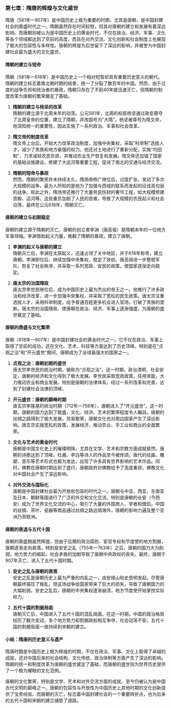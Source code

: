### 第七章：隋唐的辉煌与文化盛世

隋唐（581年—907年）是中国历史上极为重要的时期，尤其是唐朝，是中国封建社会的鼎盛时代之一。隋朝虽然存在时间较短，但其对唐朝的建立和发展有着深远影响。而唐朝则被认为是中国历史上的黄金时代，不仅在政治、经济、军事、文化等各个领域都达到了空前的高度，而且在对外交流、文化创新和社会制度上也展现了极大的包容性与多样性。唐朝的辉煌为后世留下了深远的影响，并被誉为中国封建社会最为盛大的文化盛世。

#### 隋朝的建立与短命

隋朝（581年—618年）是中国历史上一个相对短暂却具有重要历史意义的朝代。隋朝的建立标志着南北朝时期的结束，统一了分裂了数百年的中国。然而，由于过度的战争负担和统治者的暴政，隋朝只存在了不到40年就迅速灭亡，但隋朝的制度改革为唐朝的繁荣奠定了基础。

1. **隋朝的建立与杨坚的改革**  
隋朝的建立源于北周末年的动荡。公元581年，北周的权臣杨坚通过政变篡夺了北周皇帝的位置，建立了隋朝，并改国号为“大隋”。杨坚被尊号为隋文帝，他深知统一的重要性，因此实施了一系列政治、军事和社会改革。

2. **隋文帝的制度改革**  
隋文帝上台后，开始大力改革政治制度，加强中央集权，采取“科举制”选拔人才，减少了贵族和地方豪强的权力。他还对土地进行了重新分配，实施“均田制”，力求减轻农民负担，并推动农业生产恢复和发展。隋文帝还加强了国家的基础设施建设，修建了大运河等重要工程，促进了南北的交通与经济交流。

3. **隋朝的短命与暴政**  
然而，隋朝的繁荣并未持续太久。隋炀帝杨广继位后，过度扩张，发动了多次大规模的战争，最为人所知的是他为了加强与西域的联系而发起的征伐高句丽的战争。除此之外，隋炀帝还推行了大量劳民伤财的奢华工程，如大规模修建宫殿、运河等。这些重负加剧了人民的苦难，导致了大规模的农民起义和社会动荡，最终在公元618年，隋朝灭亡。

#### 唐朝的建立与初期稳定

唐朝的建立源于隋朝的灭亡，唐朝的创立者李渊（唐高祖）是隋朝末年的一位地方军事领袖。李渊借助起义力量，推翻了隋朝的暴政，建立了唐朝。

1. **李渊的起义与唐朝的建立**  
隋朝灭亡后，李渊在太原起义，迅速占领了关中地区，并于618年称帝，建立唐朝。李渊即位后，继续加强中央集权，稳定了政权。唐高祖进一步整顿军队，恢复了社会秩序，并采取一系列宽政、安民的政策，使国家逐渐走向稳定。

2. **唐太宗的治国理政**  
唐太宗李世民继位后，成为中国历史上最为杰出的帝王之一。他推行了许多政治和经济改革，进一步加强中央集权，并采取了宽松的民生政策。唐太宗注重选拔人才，采用科举制度，给予普通百姓更多机会进入官场，打破了贵族的垄断。唐太宗的治国理政，使唐朝在政治、经济、军事上逐渐强盛，为唐朝的盛世奠定了基础。

#### 唐朝的鼎盛与文化繁荣

唐朝（618年—907年）是中国封建社会的黄金时代之一。它不仅在政治、军事上取得了空前的成功，还在文化、艺术、科技等方面达到了历史顶峰，特别是在“贞观之治”和“开元盛世”期间，唐朝成为了全球最强大的国家之一。

1. **贞观之治：唐朝初期的盛世**  
唐太宗李世民的统治时期，被称为“贞观之治”。这一时期，政治清明、社会安定，唐朝的经济和文化得到了极大发展。李世民采取宽政政策，任用贤能，大力推动农业和商业发展。特别是唐朝的法律体系，经过一系列改革和完善，达到了封建社会法律的顶峰。

2. **开元盛世：唐朝的巅峰时期**  
唐玄宗李隆基的统治时期（712年—756年），唐朝进入了“开元盛世”。这一时期，唐朝的国力达到了极盛，文化、经济、艺术的繁荣程度令人瞩目。唐朝的丝绸之路得到了极大发展，贸易繁荣，唐朝文化也对周边国家产生了深远影响。唐玄宗实施宽松的政策，发展经济，推动农业、手工业和商业的全面繁荣。

3. **文化与艺术的黄金时代**  
唐朝是中国文化史上的璀璨明珠，尤其在文学、艺术和宗教方面成就斐然。唐朝的诗歌达到了顶峰，杜甫、李白等诗人的作品至今被传颂。唐代的绘画、雕塑、音乐等艺术形式也极为发达，出现了许多具有世界影响的艺术作品。同时，佛教在唐朝时期达到了盛行，唐朝政府对佛教给予了高度重视，佛教文化对中国社会产生了深远影响。

4. **对外交流与国际化**  
唐朝是中国封建社会最为开放和包容的时代之一。唐朝与中亚、西亚、东南亚及日本、朝鲜等国进行了广泛的外交和文化交流。特别是唐朝的长安（今西安）成为了世界文化交流的中心，吸引了大量的外国商人、学者和僧侣。中国的丝绸、茶叶、瓷器等商品通过丝绸之路远销海外，唐朝的影响力遍及整个亚洲乃至欧洲。

#### 唐朝的衰退与五代十国

唐朝的鼎盛期虽然辉煌，但由于后期的政治腐败、宦官专权和节度使的地方割据，唐朝逐渐走向衰落。特别是安史之乱（755年—763年）之后，唐朝的国力大为削弱。地方势力的崛起、社会矛盾的加剧导致了唐朝中央政权的丧失。最终，唐朝于907年灭亡，进入了五代十国时期。

1. **安史之乱与唐朝的衰落**  
安史之乱是唐朝历史上最为严重的内乱之一，由安禄山和史思明发起。尽管唐朝最终镇压了叛乱，但这场战争给国家带来了巨大的损失，导致了唐朝国力的大幅削弱。安史之乱后，唐朝的中央集权逐渐崩溃，地方节度使开始掌控实际权力。

2. **五代十国的割据局面**  
唐朝灭亡后，中国进入了五代十国的混乱局面。在这一时期，中国的政治格局经历了数次变动，多个地方势力和割据政权相互争夺，社会动荡不安。五代十国的割据局面一直持续到宋朝的建立。

#### 小结：隋唐的历史意义与遗产

隋唐时期是中国历史上极为辉煌的时期，不仅在政治、军事、文化上取得了卓越的成就，还对中国后来的社会结构、文化传统、政治体制等方面产生了深远的影响。隋朝的统一和制度改革为唐朝的盛世奠定了基础，而唐朝的盛世则为世界历史提供了一个极为耀眼的文化范例。

唐朝的文化繁荣，特别是文学、艺术和对外交流方面的成就，至今仍被认为是中国古代文明的巅峰之一。唐朝的包容性与开放性为中国历史上其他时期的文化创新提供了宝贵经验。而唐朝的灭亡，标志着中国封建社会的一个重要转折点，也为后来的五代十国和宋朝的建立铺垫了道路。

